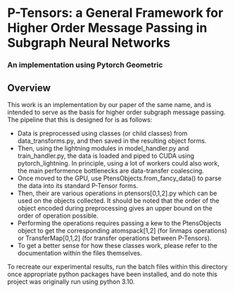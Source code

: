 # P-Tensors: a General Framework for Higher Order Message Passing in Subgraph Neural Networks
### An implementation using Pytorch Geometric

## Overview
This work is an implementation by our paper of the same name, and is intended to serve as the basis for higher order subgraph message passing.
The pipeline that this is designed for is as follows:
- Data is preprocessed using classes (or child classes) from data_transforms.py, and then saved in the resulting object forms.
- Then, using the lightning modules in model_handler.py and train_handler.py, the data is loaded and piped to CUDA using pytorch_lightning. In principle, using a lot of workers could also work, the main performence bottlenecks are data-transfer coalescing.
- Once moved to the GPU, use PtensObjects.from_fancy_data() to parse the data into its standard P-Tensor forms.
- Then, their are various operations in ptensors[0,1,2].py which can be used on the objects collected. It should be noted that the order of the object encoded during preprocessing gives an upper bound on the order of operation possible.
- Performing the operations requires passing a kew to the PtensObjects object to get the corresponding atomspack[1,2] (for linmaps operations) or TransferMap[0,1,2] (for transfer operations between P-Tensors).
- To get a better sense for how these classes work, please refer to the documentation within the files themselves.

To recreate our experimental results, run the batch files within this directory once appropriate python packages have been installed, and do note this project was originally run using python 3.10.